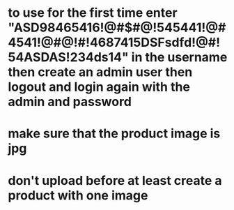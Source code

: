 
# to use for the first time enter "ASD98465416!@#$$%DSAD@!#@!#54sd!@#484asd!@#6486@!$#@!545441!@#4541!@#@!#!4687415DSFsdfd!@#!54ASDAS!234ds14" in the username then create an admin user then logout and login again with the admin and password
# make sure that the product image is jpg 
# don't upload before at least create a product with one image 
